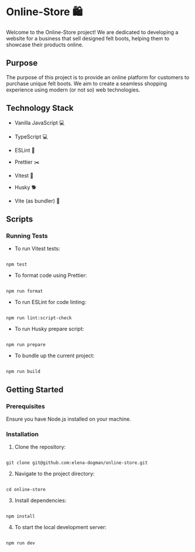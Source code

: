 # Online-Store 🛍️

Welcome to the Online-Store project! We are dedicated to developing a website for a business that sell designed felt boots, helping them to showcase their products online.

## Purpose

The purpose of this project is to provide an online platform for customers to purchase unique felt boots. We aim to create a seamless shopping experience using modern (or not so) web technologies.

## Technology Stack

- Vanilla JavaScript :computer:

- TypeScript :computer:

- ESLint :hammer:

- Prettier :scissors:

- Vitest :microscope:

- Husky :dog2:

- Vite (as bundler) :file_folder:

## Scripts

### Running Tests

- To run Vitest tests:

```

npm test

```

- To format code using Prettier:

```

npm run format

```

- To run ESLint for code linting:

```

npm run lint:script-check

```

- To run Husky prepare script:

```

npm run prepare

```

- To bundle up the current project:

```

npm run build

```

## Getting Started

### Prerequisites

Ensure you have Node.js installed on your machine.

### Installation

1. Clone the repository:

```

git clone git@github.com:elena-dogman/online-store.git

```

2. Navigate to the project directory:

```

cd online-store

```

3. Install dependencies:

```

npm install

```

4. To start the local development server:

```

npm run dev

```

